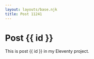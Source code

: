 ```yaml
---
layout: layouts/base.njk
title: Post 11241
---
```


# Post {{ id }}

This is post {{ id }} in my Eleventy project.
